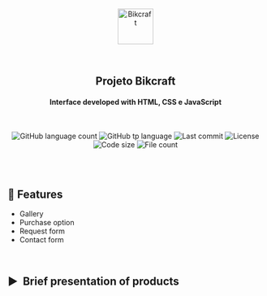 <p align="center">
  <br>
 <img height="70" alt="Bikcraft" src="https://res.cloudinary.com/dxijjbby3/image/upload/v1665101457/bikraft/bikcraft_cfteai.svg" />
  </p>
  <br>
  <h2 align="center">
  Projeto Bikcraft
    <br>
    </h2>
<h4 align="center">Interface developed with HTML, CSS e JavaScript</h4>
<br>
<p align="center">
  <img alt="GitHub language count" src="https://img.shields.io/github/languages/count/larissayasmim/projeto-bikcraft?color=white">
  <img alt="GitHub tp language" src="https://img.shields.io/github/languages/top/larissayasmim/projeto-bikcraft?color=black">
  <img alt="Last commit" src="https://img.shields.io/github/last-commit/larissayasmim/projeto-bikcraft?color=FFD700">
  <img alt="License" src="https://img.shields.io/badge/license-MIT-%2304D361?color=1C1C1C">
  <img alt="Code size" src="https://img.shields.io/github/languages/code-size/larissayasmim/projeto-bikcraft?color=white">
  <img alt="File count" src="https://img.shields.io/github/directory-file-count/larissayasmim/projeto-bikcraft?color=FFD700">

</p>

<br>

<br>

## :scroll:&nbsp;Features
* Gallery
* Purchase option
* Request form
* Contact form
<br>

## :arrow_forward: &nbsp;Brief presentation of products




